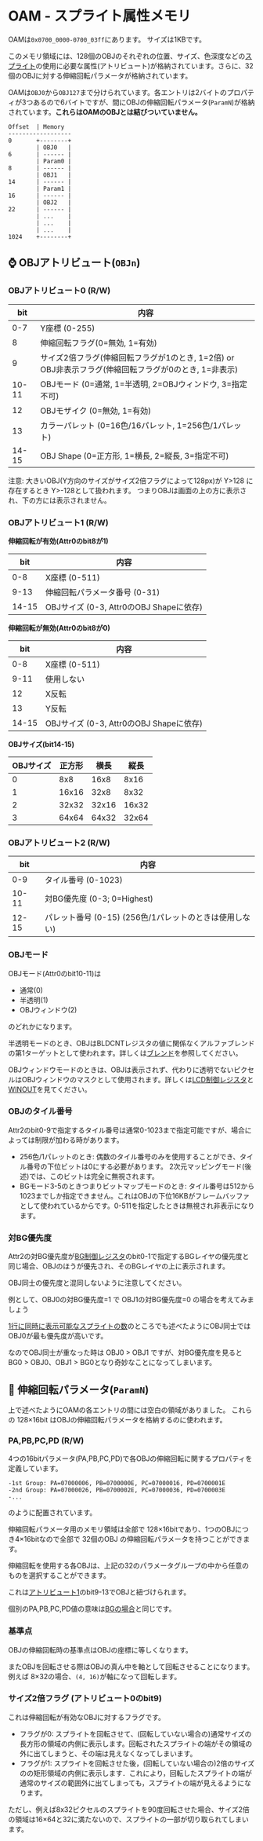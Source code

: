 # OAM - スプライト属性メモリ

OAMは`0x0700_0000-0700_03ff`にあります。 サイズは1KBです。

このメモリ領域には、128個のOBJのそれぞれの位置、サイズ、色深度などの[スプライト](sprite.md)の使用に必要な属性(アトリビュート)が格納されています。さらに、32個のOBJに対する伸縮回転パラメータが格納されています。

OAMは`OBJ0`から`OBJ127`まで分けられています。各エントリは2バイトのプロパティが3つあるので6バイトですが、間にOBJの伸縮回転パラメータ(`ParamN`)が格納されています。**これらはOAMのOBJとは結びついていません。**

```
Offset  | Memory 
------------------ 
0       +--------+
        | OBJ0   |
6       | ------ |
        | Param0 |
8       | ------ |
        | OBJ1   |
14      | ------ |
        | Param1 |
16      | ------ |
        | OBJ2   |
22      | ------ |
        | ...    |
        | ...    |
        | ...    |
1024    +--------+
```

## ⌚️ OBJアトリビュート(`OBJn`)

### OBJアトリビュート0 (R/W)

 bit  |  内容
---- | ----
0-7 | Y座標 (0-255)
8 | 伸縮回転フラグ(0=無効, 1=有効)
9 | サイズ2倍フラグ(伸縮回転フラグが1のとき, 1=2倍) or OBJ非表示フラグ(伸縮回転フラグが0のとき, 1=非表示)
10-11 | OBJモード (0=通常, 1=半透明, 2=OBJウィンドウ, 3=指定不可)
12    | OBJモザイク (0=無効, 1=有効)
13    | カラーパレット (0=16色/16パレット, 1=256色/1パレット)
14-15 | OBJ Shape (0=正方形, 1=横長, 2=縦長, 3=指定不可)

注意: 大きいOBJ(Y方向のサイズがサイズ2倍フラグによって128px)が Y>128 に存在するとき Y>-128として扱われます。 つまりOBJは画面の上の方に表示され、下の方には表示されません。

### OBJアトリビュート1 (R/W)

**伸縮回転が有効(Attr0のbit8が1)**

 bit  |  内容
---- | ----
0-8 | X座標 (0-511)
9-13 | 伸縮回転パラメータ番号 (0-31)
14-15 | OBJサイズ (0-3, Attr0のOBJ Shapeに依存)

**伸縮回転が無効(Attr0のbit8が0)**

 bit  |  内容
---- | ----
0-8 | X座標 (0-511)
9-11 | 使用しない
12 | X反転
13 | Y反転
14-15 | OBJサイズ (0-3, Attr0のOBJ Shapeに依存)

**OBJサイズ(bit14-15)**

OBJサイズ | 正方形 | 横長 | 縦長
-- | -- | -- | --
0    | 8x8    | 16x8       | 8x16
1    | 16x16  | 32x8       | 8x32
2    | 32x32  | 32x16      | 16x32
3    | 64x64  | 64x32      | 32x64

### OBJアトリビュート2 (R/W)

 bit  |  内容
---- | ----
0-9 | タイル番号 (0-1023)
10-11 | 対BG優先度 (0-3; 0=Highest)
12-15 | パレット番号 (0-15) (256色/1パレットのときは使用しない)

### OBJモード

OBJモード(Attr0のbit10-11)は

- 通常(0)
- 半透明(1)
- OBJウィンドウ(2)

のどれかになります。

半透明モードのとき、OBJはBLDCNTレジスタの値に関係なくアルファブレンドの第1ターゲットとして使われます。詳しくは[ブレンド](./blend.md)を参照してください。

OBJウィンドウモードのときは、OBJは表示されず、代わりに透明でないピクセルはOBJウィンドウのマスクとして使用されます。詳しくは[LCD制御レジスタ](./control.md)と[WINOUT](./window.md)を見てください。

### OBJのタイル番号

Attr2のbit0-9で指定するタイル番号は通常0-1023まで指定可能ですが、場合によっては制限が加わる時があります。

- 256色/1パレットのとき: 偶数のタイル番号のみを使用することができ、タイル番号の下位ビットは0にする必要があります。 2次元マッピングモード(後述)では、このビットは完全に無視されます。
- BGモード3-5のときつまりビットマップモードのとき: タイル番号は512から1023までしか指定できません。これはOBJの下位16KBがフレームバッファとして使われているからです。0-511を指定したときは無視され非表示になります。

### 対BG優先度

Attr2の対BG優先度が[BG制御レジスタ](./bg_control.md)のbit0-1で指定するBGレイヤの優先度と同じ場合、OBJのほうが優先され、そのBGレイヤの上に表示されます。

OBJ同士の優先度と混同しないように注意してください。

例として、OBJ0の対BG優先度=1 で OBJ1の対BG優先度=0 の場合を考えてみましょう 

[1行に同時に表示可能なスプライトの数](#1行に同時に表示可能なスプライトの数)のところでも述べたようにOBJ同士ではOBJ0が最も優先度が高いです。

なのでOBJ同士が重なった時は OBJ0 > OBJ1 ですが、対BG優先度を見ると BG0 > OBJ0、OBJ1 > BG0となり奇妙なことになってしまいます。

## 💠 伸縮回転パラメータ(`ParamN`)

上で述べたようにOAMの各エントリの間には空白の領域がありました。 これらの 128×16bit はOBJの伸縮回転パラメータを格納するのに使われます。

### PA,PB,PC,PD (R/W)

4つの16bitパラメータ(PA,PB,PC,PD)で各OBJの伸縮回転に関するプロパティを定義しています。

```
-1st Group: PA=07000006, PB=0700000E, PC=07000016, PD=0700001E
-2nd Group: PA=07000026, PB=0700002E, PC=07000036, PD=0700003E
-...
```

のように配置されています。

伸縮回転パラメータ用のメモリ領域は全部で 128×16bitであり、1つのOBJにつき4×16bitなので全部で 32個のOBJ の伸縮回転パラメータを持つことができます。

伸縮回転を使用する各OBJは、上記の32のパラメータグループの中から任意のものを選択することができます。

これは[アトリビュート1](#objアトリビュート1-rw)のbit9-13でOBJと紐づけられます。

個別のPA,PB,PC,PD値の意味は[BGの場合](bg_scalerot.md#伸縮回転パラメータ)と同じです。

### 基準点

OBJの伸縮回転時の基準点はOBJの座標に等しくなります。

またOBJを回転させる際はOBJの真ん中を軸として回転させることになります。例えば 8×32の場合、`(4, 16)`が軸になって回転します。

### サイズ2倍フラグ (アトリビュート0のbit9)

これは伸縮回転が有効なOBJに対するフラグです。

- フラグが0: スプライトを回転させて、(回転していない場合の)通常サイズの長方形の領域の内側に表示します。回転されたスプライトの端がその領域の外に出てしまうと、その端は見えなくなってしまいます。
- フラグが1: スプライトを回転させた後，(回転していない場合の)2倍のサイズのの矩形領域の内側に表示します．これにより，回転したスプライトの端が通常のサイズの範囲外に出てしまっても，スプライトの端が見えるようになります。

ただし、例えば8x32ピクセルのスプライトを90度回転させた場合、サイズ2倍の領域は16×64と32に満たないので、スプライトの一部が切り取られてしまいます。
